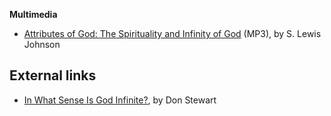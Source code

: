 **Multimedia**

-   [Attributes of God: The Spirituality and Infinity of God](http://www.believerschapeldallas.org/audio/slj-69_systematic-theology/090_SLJ_69_32K.mp3)
    (MP3), by S. Lewis Johnson


## External links

-   [In What Sense Is God Infinite?](http://www.blueletterbible.org/faq/nbi/358.html),
    by Don Stewart



